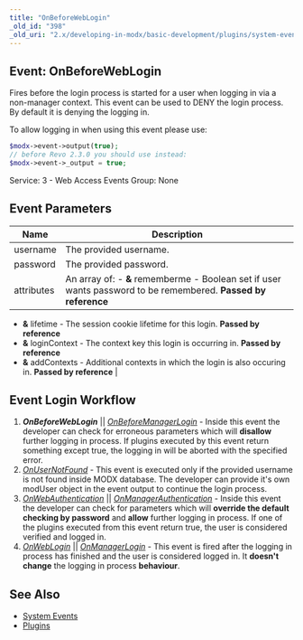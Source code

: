 ```yaml
---
title: "OnBeforeWebLogin"
_old_id: "398"
_old_uri: "2.x/developing-in-modx/basic-development/plugins/system-events/onbeforeweblogin"
---
```


## Event: OnBeforeWebLogin

Fires before the login process is started for a user when logging in via a non-manager context. This event can be used to DENY the login process. By default it is denying the logging in.

To allow logging in when using this event please use:

``` php 
$modx->event->output(true);
// before Revo 2.3.0 you should use instead:
$modx->event->_output = true;
```

Service: 3 - Web Access Events 
Group: None

## Event Parameters

| Name | Description |
|------|-------------|
| username | The provided username. |
| password | The provided password. |
| attributes | An array of: - **&** rememberme - Boolean set if user wants password to be remembered. **Passed by reference**
- **&** lifetime - The session cookie lifetime for this login. **Passed by reference**
- **&** loginContext - The context key this login is occurring in. **Passed by reference**
- **&** addContexts - Additional contexts in which the login is also occuring in. **Passed by reference** |

## Event Login Workflow

1. **_OnBeforeWebLogin_** || _[OnBeforeManagerLogin](http://rtfm.modx.com/display/revolution20/OnBeforeManagerLogin)_ - Inside this event the developer can check for erroneous parameters which will **disallow** further logging in process. If plugins executed by this event return something except true, the logging in will be aborted with the specified error.
2. _[OnUserNotFound](http://rtfm.modx.com/display/revolution20/OnUserNotFound)_ - This event is executed only if the provided username is not found inside MODX database. The developer can provide it's own modUser object in the event output to continue the login process.
3. _[OnWebAuthentication](http://rtfm.modx.com/display/revolution20/OnWebAuthentication)_ || _[OnManagerAuthentication](http://rtfm.modx.com/display/revolution20/OnManagerAuthentication)_ - Inside this event the developer can check for parameters which will **override the default checking by password** and **allow** further logging in process. If one of the plugins executed from this event return true, the user is considered verified and logged in.
4. _[OnWebLogin](http://rtfm.modx.com/display/revolution20/OnWebLogin)_ || _[OnManagerLogin](http://rtfm.modx.com/display/revolution20/OnManagerLogin)_ - This event is fired after the logging in process has finished and the user is considered logged in. It **doesn't change** the logging in process **behaviour**.

## See Also

- [System Events](developing-in-modx/basic-development/plugins/system-events "System Events")
- [Plugins](developing-in-modx/basic-development/plugins "Plugins")